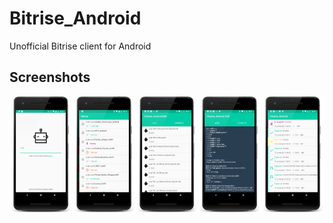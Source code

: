 # Bitrise_Android
Unofficial Bitrise client for Android

## Screenshots

<img src="/docs/assets/screenshot_login.png" width="20%"><img src="/docs/assets/screenshot_apps.png" width="20%"><img src="/docs/assets/screenshot_artifacts.png" width="20%"><img src="/docs/assets/screenshot_logs.png" width="20%"><img src="/docs/assets/screenshot_builds.png" width="20%">
